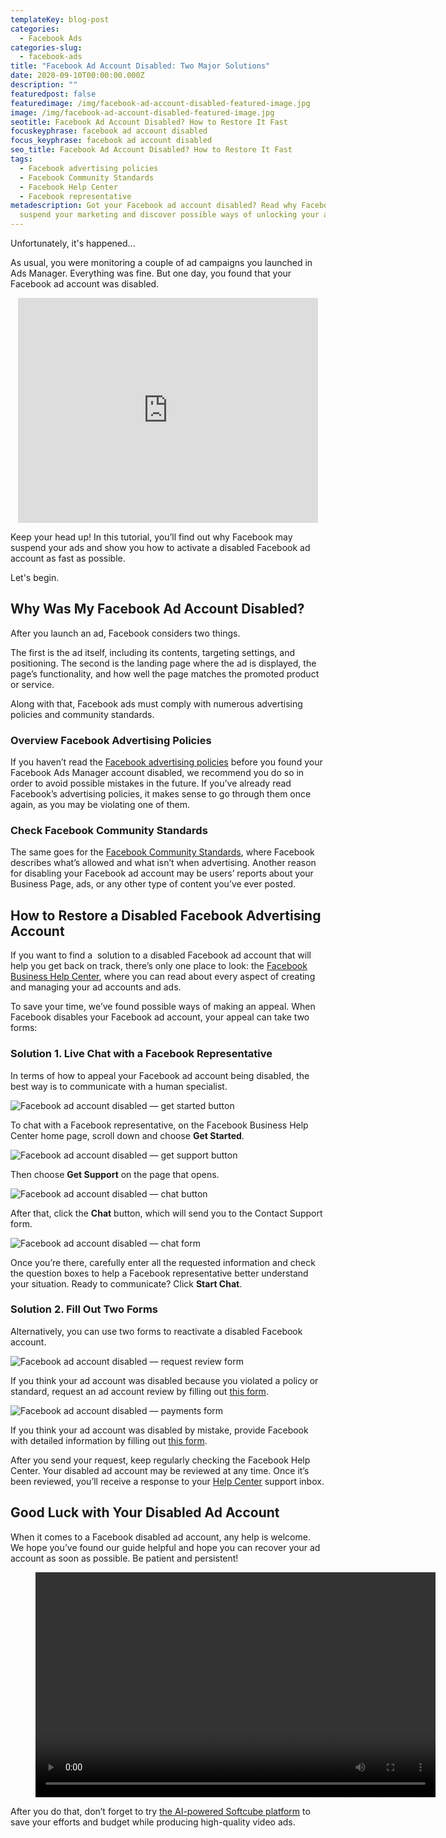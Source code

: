 ```yaml
---
templateKey: blog-post
categories:
  - Facebook Ads
categories-slug:
  - facebook-ads
title: "Facebook Ad Account Disabled: Two Major Solutions"
date: 2020-09-10T00:00:00.000Z
description: ""
featuredpost: false
featuredimage: /img/facebook-ad-account-disabled-featured-image.jpg
image: /img/facebook-ad-account-disabled-featured-image.jpg
seotitle: Facebook Ad Account Disabled? How to Restore It Fast
focuskeyphrase: facebook ad account disabled
focus_keyphrase: facebook ad account disabled
seo_title: Facebook Ad Account Disabled? How to Restore It Fast
tags:
  - Facebook advertising policies
  - Facebook Community Standards
  - Facebook Help Center
  - Facebook representative
metadescription: Got your Facebook ad account disabled? Read why Facebook may
  suspend your marketing and discover possible ways of unlocking your account.
---
```

<!--StartFragment-->

Unfortunately, it's happened...

As usual, you were monitoring a couple of ad campaigns you launched in Ads Manager. Everything was fine. But one day, you found that your Facebook ad account was disabled.

<center><iframe src="https://giphy.com/embed/l2Jegv1leoimrHPcQ" style="max-width:480px; max-height:360px; width:100%; height:360px; min-height: 300px;" frameBorder="0" class="giphy-embed" allowFullScreen></iframe></center>

Keep your head up! In this tutorial, you’ll find out why Facebook may suspend your ads and show you how to activate a disabled Facebook ad account as fast as possible.

Let's begin.

## Why Was My Facebook Ad Account Disabled?

After you launch an ad, Facebook considers two things.

The first is the ad itself, including its contents, targeting settings, and positioning. The second is the landing page where the ad is displayed, the page’s functionality, and how well the page matches the promoted product or service.

Along with that, Facebook ads must comply with numerous advertising policies and community standards.

### Overview Facebook Advertising Policies

If you haven’t read the <a href="https://www.facebook.com/policies/ads/">Facebook advertising policies</a> before you found your Facebook Ads Manager account disabled, we recommend you do so in order to avoid possible mistakes in the future. If you’ve already read Facebook’s advertising policies, it makes sense to go through them once again, as you may be violating one of them.

### Check Facebook Community Standards

The same goes for the <a href="https://www.facebook.com/communitystandards/">Facebook Community Standards</a>, where Facebook describes what’s allowed and what isn’t when advertising. Another reason for disabling your Facebook ad account may be users’ reports about your Business Page, ads, or any other type of content you’ve ever posted.

## How to Restore a Disabled Facebook Advertising Account

If you want to find a&nbsp; solution to a disabled Facebook ad account that will help you get back on track, there’s only one place to look: the <a href="https://www.facebook.com/business/help">Facebook Business Help Center</a>, where you can read about every aspect of creating and managing your ad accounts and ads.

To save your time, we’ve found possible ways of making an appeal. When Facebook disables your Facebook ad account, your appeal can take two forms:

### Solution 1. Live Chat with a Facebook Representative

In terms of how to appeal your Facebook ad account being disabled, the best way is to communicate with a human specialist.

![Facebook ad account disabled — get started button](/img/facebook-ad-account-disabled-get-started-button-1024x567.jpg)

To chat with a Facebook representative, on the Facebook Business Help Center home page, scroll down and choose **Get Started**.

![Facebook ad account disabled — get support button](/img/facebook-ad-account-disabled-get-support-button.png)

Then choose **Get Support** on the page that opens.

![Facebook ad account disabled — chat button](/img/facebook-ad-account-disabled-chat-button.png)

After that, click the **Chat** button, which will send you to the Contact Support form.

![Facebook ad account disabled — chat form](/img/facebook-ad-account-disabled-chat-form-1007x1024.png)

Once you’re there, carefully enter all the requested information and check the question boxes to help a Facebook representative better understand your situation. Ready to communicate? Click **Start Chat**.

### Solution 2. Fill Out Two Forms

Alternatively, you can use two forms to reactivate a disabled Facebook account.

![Facebook ad account disabled — request review form](/img/facebook-ad-account-disabled-request-review-form-1024x453.png)

If you think your ad account was disabled because you violated a policy or standard, request an ad account review by filling out <a href="https://www.facebook.com/help/contact/2026068680760273">this form</a>.

![Facebook ad account disabled — payments form](/img/facebook-ad-account-disabled-payments-form.png)

If you think your ad account was disabled by mistake, provide Facebook with detailed information by filling out <a href="https://www.facebook.com/help/contact/391647094929792">this form</a>.

After you send your request, keep regularly checking the Facebook Help Center. Your disabled ad account may be reviewed at any time. Once it’s been reviewed, you’ll receive a response to your <a href="https://www.facebook.com/help">Help Center</a> support inbox.

## Good Luck with Your Disabled Ad Account

When it comes to a Facebook disabled ad account, any help is welcome. We hope you’ve found our guide helpful and hope you can recover your ad account as soon as possible. Be patient and persistent!

<figure class="wp-block-video aligncenter"><video controls autoplay="autoplay" loop="loop" width="640" height="360"src="https://video.softcube.com/media/3f8d56313730fd78343bb1f10b876fcd.mp4"></video></figure>

After you do that, don’t forget to try <a href="https://softcube.com">the AI-powered Softcube platform</a> to save your efforts and budget while producing high-quality video ads.

<style>
@media screen and (max-width: 780px){
  iframe {
    height: inherit !important;
  }
}
</style>